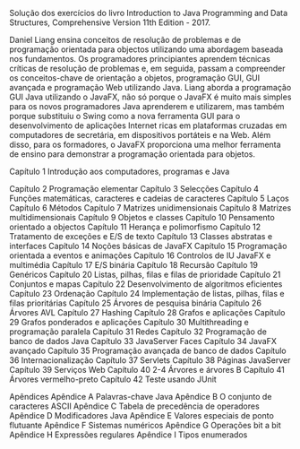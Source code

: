 Solução dos exercícios do livro Introduction to Java Programming and Data Structures, Comprehensive Version 11th Edition - 2017. 

Daniel Liang ensina conceitos de resolução de problemas e de programação orientada para objectos utilizando uma abordagem baseada nos fundamentos. Os programadores principiantes aprendem técnicas críticas de resolução de problemas e, em seguida, passam a compreender os conceitos-chave de orientação a objetos, programação GUI, GUI avançada e programação Web utilizando Java. Liang aborda a programação GUI Java utilizando o JavaFX, não só porque o JavaFX é muito mais simples para os novos programadores Java aprenderem e utilizarem, mas também porque substituiu o Swing como a nova ferramenta GUI para o desenvolvimento de aplicações Internet ricas em plataformas cruzadas em computadores de secretária, em dispositivos portáteis e na Web. Além disso, para os formadores, o JavaFX proporciona uma melhor ferramenta de ensino para demonstrar a programação orientada para objetos.

Capítulo 1 Introdução aos computadores, programas e Java

Capítulo 2 Programação elementar
Capítulo 3 Selecções
Capítulo 4 Funções matemáticas, caracteres e cadeias de caracteres
Capítulo 5 Laços
Capítulo 6 Métodos
Capítulo 7 Matrizes unidimensionais
Capítulo 8 Matrizes multidimensionais
Capítulo 9 Objetos e classes
Capítulo 10 Pensamento orientado a objectos
Capítulo 11 Herança e polimorfismo
Capítulo 12 Tratamento de exceções e E/S de texto
Capítulo 13 Classes abstratas e interfaces
Capítulo 14 Noções básicas de JavaFX
Capítulo 15 Programação orientada a eventos e animações
Capítulo 16 Controlos de IU JavaFX e multimédia
Capítulo 17 E/S binária
Capítulo 18 Recursão
Capítulo 19 Genéricos
Capítulo 20 Listas, pilhas, filas e filas de prioridade
Capítulo 21 Conjuntos e mapas
Capítulo 22 Desenvolvimento de algoritmos eficientes
Capítulo 23 Ordenação
Capítulo 24 Implementação de listas, pilhas, filas e filas prioritárias
Capítulo 25 Árvores de pesquisa binária
Capítulo 26 Árvores AVL
Capítulo 27 Hashing
Capítulo 28 Grafos e aplicações
Capítulo 29 Grafos ponderados e aplicações
Capítulo 30 Multithreading e programação paralela
Capítulo 31 Redes
Capítulo 32 Programação de banco de dados Java
Capítulo 33 JavaServer Faces
Capítulo 34 JavaFX avançado
Capítulo 35 Programação avançada de banco de dados
Capítulo 36 Internacionalização
Capítulo 37 Servlets
Capítulo 38 Páginas JavaServer
Capítulo 39 Serviços Web
Capítulo 40 2-4 Árvores e árvores B
Capítulo 41 Árvores vermelho-preto
Capítulo 42 Teste usando JUnit

Apêndices
Apêndice A Palavras-chave Java
Apêndice B O conjunto de caracteres ASCII
Apêndice C Tabela de precedência de operadores
Apêndice D Modificadores Java
Apêndice E Valores especiais de ponto flutuante
Apêndice F Sistemas numéricos
Apêndice G Operações bit a bit
Apêndice H Expressões regulares
Apêndice I Tipos enumerados


